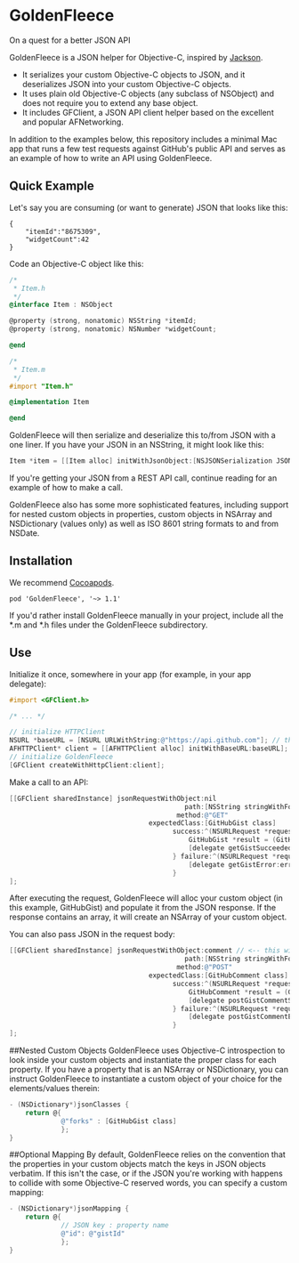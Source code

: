 GoldenFleece
============

On a quest for a better JSON API

GoldenFleece is a JSON helper for Objective-C, inspired by [Jackson](http://wiki.fasterxml.com/JacksonHome).
* It serializes your custom Objective-C objects to JSON, and it deserializes JSON into your custom Objective-C objects.
* It uses plain old Objective-C objects (any subclass of NSObject) and does not require you to extend any base object.
* It includes GFClient, a JSON API client helper based on the excellent and popular AFNetworking.

In addition to the examples below, this repository includes a minimal Mac app that runs a few test requests against GitHub's public API and serves as an example of how to write an API using GoldenFleece.

## Quick Example

Let's say you are consuming (or want to generate) JSON that looks like this:
```
{
    "itemId":"8675309",
    "widgetCount":42
}
```
Code an Objective-C object like this:
```objective-c
/*
 * Item.h
 */
@interface Item : NSObject

@property (strong, nonatomic) NSString *itemId;
@property (strong, nonatomic) NSNumber *widgetCount;

@end
```
```objective-c
/*
 * Item.m
 */
#import "Item.h"

@implementation Item

@end
```
GoldenFleece will then serialize and deserialize this to/from JSON with a one liner. If you have your JSON in an NSString, it might look like this:
```objective-c
Item *item = [[Item alloc] initWithJsonObject:[NSJSONSerialization JSONObjectWithData:[yourJsonString dataUsingEncoding:NSUTF8StringEncoding]]];
```
If you're getting your JSON from a REST API call, continue reading for an example of how to make a call.

GoldenFleece also has some more sophisticated features, including support for nested custom objects in properties, custom objects in NSArray and NSDictionary (values only) as well as ISO 8601 string formats to and from NSDate.

## Installation

We recommend [Cocoapods](http://cocoapods.org/).
```
pod 'GoldenFleece', '~> 1.1'
```

If you'd rather install GoldenFleece manually in your project, include all the *.m and *.h files under the GoldenFleece subdirectory.

## Use

Initialize it once, somewhere in your app (for example, in your app delegate):
```objective-c
#import <GFClient.h>

/* ... */

// initialize HTTPClient
NSURL *baseURL = [NSURL URLWithString:@"https://api.github.com"]; // the base URL of your API
AFHTTPClient* client = [[AFHTTPClient alloc] initWithBaseURL:baseURL];
// initialize GoldenFleece
[GFClient createWithHttpClient:client];
```

Make a call to an API:
```objective-c
[[GFClient sharedInstance] jsonRequestWithObject:nil
                                            path:[NSString stringWithFormat:@"gists/%@", gistId]
                                          method:@"GET"
                                   expectedClass:[GitHubGist class]
                                         success:^(NSURLRequest *request, NSHTTPURLResponse *response, id object) {
                                             GitHubGist *result = (GitHubGist*)object;
                                             [delegate getGistSucceeded:result];
                                         } failure:^(NSURLRequest *request, NSHTTPURLResponse *response, NSError *error) {
                                             [delegate getGistError:error];
                                         }
];
```
After executing the request, GoldenFleece will alloc your custom object (in this example, GitHubGist) and populate it from the JSON response. If the response contains an array, it will create an NSArray of your custom object.

You can also pass JSON in the request body:
```objective-c
[[GFClient sharedInstance] jsonRequestWithObject:comment // <-- this will be converted to JSON and sent as the request entity body
                                            path:[NSString stringWithFormat:@"gists/%@/comments", gistId]
                                          method:@"POST"
                                   expectedClass:[GitHubComment class]
                                         success:^(NSURLRequest *request, NSHTTPURLResponse *response, id object) {
                                             GitHubComment *result = (GitHubComment*)object;
                                             [delegate postGistCommentSucceeded:result];
                                         } failure:^(NSURLRequest *request, NSHTTPURLResponse *response, NSError *error) {
                                             [delegate postGistCommentError:error];
                                         }
];
```

##Nested Custom Objects
GoldenFleece uses Objective-C introspection to look inside your custom objects and instantiate the proper class for each property. If you have a property that is an NSArray or NSDictionary, you can instruct GoldenFleece to instantiate a custom object of your choice for the elements/values therein:
```objective-c
- (NSDictionary*)jsonClasses {
    return @{
             @"forks" : [GitHubGist class]
             };
}
```

##Optional Mapping
By default, GoldenFleece relies on the convention that the properties in your custom objects match the keys in JSON objects verbatim. If this isn't the case, or if the JSON you're working with happens to collide with some Objective-C reserved words, you can specify a custom mapping:
```objective-c
- (NSDictionary*)jsonMapping {
    return @{
             // JSON key : property name
             @"id": @"gistId"
             };
}
```
